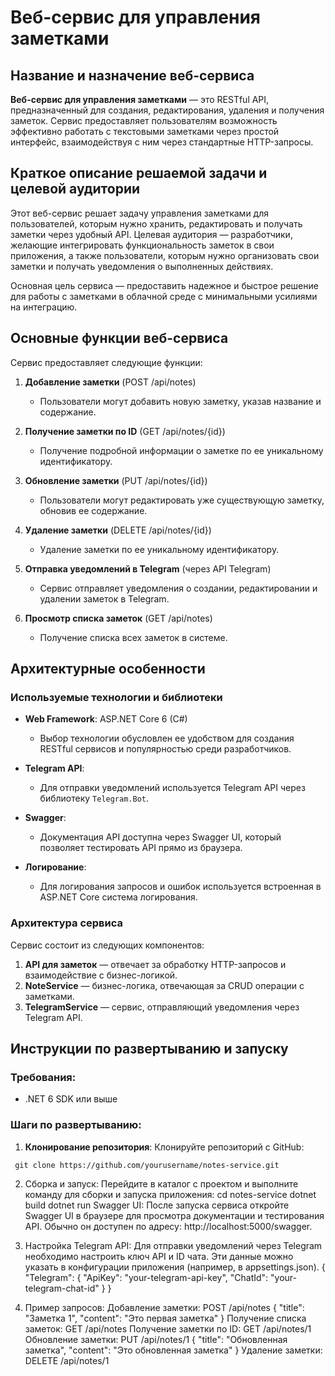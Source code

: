 # Веб-сервис для управления заметками

## Название и назначение веб-сервиса

**Веб-сервис для управления заметками** — это RESTful API, предназначенный для создания, редактирования, удаления и получения заметок. Сервис предоставляет пользователям возможность эффективно работать с текстовыми заметками через простой интерфейс, взаимодействуя с ним через стандартные HTTP-запросы.

## Краткое описание решаемой задачи и целевой аудитории

Этот веб-сервис решает задачу управления заметками для пользователей, которым нужно хранить, редактировать и получать заметки через удобный API. Целевая аудитория — разработчики, желающие интегрировать функциональность заметок в свои приложения, а также пользователи, которым нужно организовать свои заметки и получать уведомления о выполненных действиях.

Основная цель сервиса — предоставить надежное и быстрое решение для работы с заметками в облачной среде с минимальными усилиями на интеграцию.

## Основные функции веб-сервиса

Сервис предоставляет следующие функции:

1. **Добавление заметки** (POST /api/notes)
   - Пользователи могут добавить новую заметку, указав название и содержание.
   
2. **Получение заметки по ID** (GET /api/notes/{id})
   - Получение подробной информации о заметке по ее уникальному идентификатору.

3. **Обновление заметки** (PUT /api/notes/{id})
   - Пользователи могут редактировать уже существующую заметку, обновив ее содержание.

4. **Удаление заметки** (DELETE /api/notes/{id})
   - Удаление заметки по ее уникальному идентификатору.

5. **Отправка уведомлений в Telegram** (через API Telegram)
   - Сервис отправляет уведомления о создании, редактировании и удалении заметок в Telegram.

6. **Просмотр списка заметок** (GET /api/notes)
   - Получение списка всех заметок в системе.

## Архитектурные особенности

### Используемые технологии и библиотеки

- **Web Framework**: ASP.NET Core 6 (C#)
  - Выбор технологии обусловлен ее удобством для создания RESTful сервисов и популярностью среди разработчиков.
  
- **Telegram API**:
  - Для отправки уведомлений используется Telegram API через библиотеку `Telegram.Bot`.

- **Swagger**:
  - Документация API доступна через Swagger UI, который позволяет тестировать API прямо из браузера.

- **Логирование**:
  - Для логирования запросов и ошибок используется встроенная в ASP.NET Core система логирования.

### Архитектура сервиса

Сервис состоит из следующих компонентов:
1. **API для заметок** — отвечает за обработку HTTP-запросов и взаимодействие с бизнес-логикой.
2. **NoteService** — бизнес-логика, отвечающая за CRUD операции с заметками.
3. **TelegramService** — сервис, отправляющий уведомления через Telegram API.

## Инструкции по развертыванию и запуску

### Требования:
- .NET 6 SDK или выше

### Шаги по развертыванию:

1. **Клонирование репозитория**:
   Клонируйте репозиторий с GitHub:

  ```
   git clone https://github.com/yourusername/notes-service.git

  ```
2. Сборка и запуск: Перейдите в каталог с проектом и выполните команду для сборки и запуска приложения:
cd notes-service
dotnet build
dotnet run
Swagger UI: После запуска сервиса откройте Swagger UI в браузере для просмотра документации и тестирования API. Обычно он доступен по адресу: http://localhost:5000/swagger.

3. Настройка Telegram API: Для отправки уведомлений через Telegram необходимо настроить ключ API и ID чата. Эти данные можно указать в конфигурации приложения (например, в appsettings.json).
{
  "Telegram": {
    "ApiKey": "your-telegram-api-key",
    "ChatId": "your-telegram-chat-id"
  }
}

4. Пример запросов:
Добавление заметки:
POST /api/notes
{
  "title": "Заметка 1",
  "content": "Это первая заметка"
}
Получение списка заметок:
GET /api/notes
Получение заметки по ID:
GET /api/notes/1
Обновление заметки:
PUT /api/notes/1
{
  "title": "Обновленная заметка",
  "content": "Это обновленная заметка"
}
Удаление заметки:
DELETE /api/notes/1
